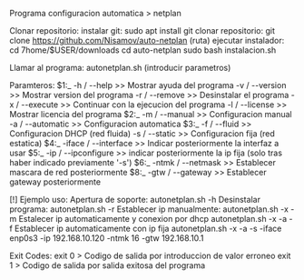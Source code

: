 Programa configuracion automatica > netplan

Clonar repositorio:
    instalar git:
        sudo apt install git
    clonar repositorio:
        git clone https://github.com/Nisamov/auto-netplan (ruta)
    ejecutar instalador:
        cd 7home/$USER/downloads
        cd auto-netplan
        sudo bash instalacion.sh

Llamar al programa:
    autonetplan.sh (introducir parametros)

Paramteros:
    $1:_
        -h      / --help            >> Mostrar ayuda del programa
        -v      / --version         >> Mostrar version del programa
        -r      / --remove          >> Desinstalar el programa
        -x      / --execute         >> Continuar con la ejecucion del programa
        -l      / --license         >> Mostrar licencia del programa
    $2:_
        -m      / --manual          >> Configuracion manual
        -a      / --automatic       >> Configuracion automatica
    $3:_
        -f      / --fluid           >> Configuracion DHCP (red fluida)
        -s      / --static          >> Configuracion fija (red estatica)
    $4:_
        -iface  / --interface       >> Indicar posteriormente la interfaz a usar
    $5:_
        -ip     / --ipconfigure     >> indicar posteriormente la ip fija (solo tras haber indicado previamente '-s')
    $6:_
        -ntmk   / --netmask         >> Establecer mascara de red posteriormente
    $8:_
        -gtw    / --gateway         >> Establecer gateway posteriormente


[!] Ejemplo uso:
    Apertura de soporte:
        autonetplan.sh -h
    Desinstalar programa:
        autonetplan.sh -r
    Establecer ip manualmente:
        autonetplan.sh -x -m
    Estalecer ip automaticamente y conexion por dhcp
        autonetplan.sh -x -a -f
    Establecer ip automaticamente con ip fija
        autonetplan.sh -x -a -s -iface enp0s3 -ip 192.168.10.120 -ntmk 16 -gtw 192.168.10.1

Exit Codes:
    exit 0 > Codigo de salida por introduccion de valor erroneo
    exit 1 > Codigo de salida por salida exitosa del programa
